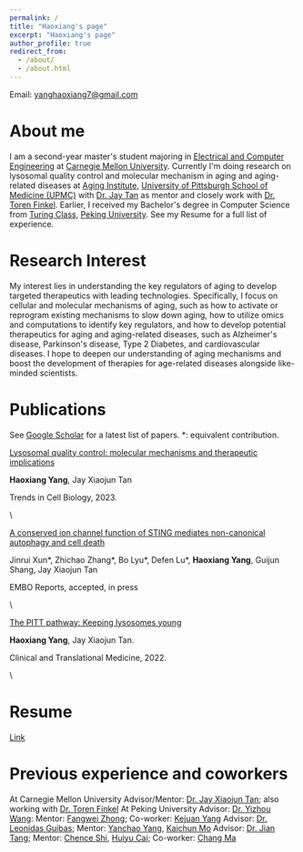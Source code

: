 ```yaml
---
permalink: /
title: "Haoxiang's page"
excerpt: "Haoxiang's page"
author_profile: true
redirect_from: 
  - /about/
  - /about.html
---
```

Email: yanghaoxiang7@gmail.com

About me
======

I am a second-year master's student majoring in [Electrical and Computer Engineering](https://www.ece.cmu.edu/) at [Carnegie Mellon University](https://www.cmu.edu/). Currently I'm doing research on lysosomal quality control and molecular mechanism in aging and aging-related diseases at [Aging Institute](https://aging.pitt.edu/), [University of Pittsburgh School of Medicine (UPMC)](https://www.medschool.pitt.edu/) with [Dr. Jay Tan](https://jaytanlab.org/) as mentor and closely work with [Dr. Toren Finkel](https://aging.pitt.edu/labs/finkel-lab/). Earlier, I received my Bachelor's degree in Computer Science from [Turing Class](https://eecs.pku.edu.cn/en/Education/Programs.htm), [Peking University](https://english.pku.edu.cn/). See my Resume for a full list of experience.

Research Interest
======
My interest lies in understanding the key regulators of aging to develop targeted therapeutics with leading technologies. Specifically, I focus on cellular and molecular mechanisms of aging, such as how to activate or reprogram existing mechanisms to slow down aging, how to utilize omics and computations to identify key regulators, and how to develop potential therapeutics for aging and aging-related diseases, such as Alzheimer's disease, Parkinson's disease, Type 2 Diabetes, and cardiovascular diseases. I hope to deepen our understanding of aging mechanisms and boost the development of therapies for age-related diseases alongside like-minded scientists.

Publications
======
See [Google Scholar](https://scholar.google.com/citations?user=03XvmIQAAAAJ&hl=en&oi=ao) for a latest list of papers. *: equivalent contribution.



[Lysosomal quality control: molecular mechanisms and therapeutic implications](https://doi.org/10.1016/j.tcb.2023.01.001)

**Haoxiang Yang**, Jay Xiaojun Tan

Trends in Cell Biology, 2023.

\\


[A conserved ion channel function of STING mediates non-canonical autophagy and cell death](https://doi.org/10.1101/2023.08.26.554976)

Jinrui Xun\*, Zhichao Zhang\*, Bo Lyu\*, Defen Lu\*, **Haoxiang Yang**, Guijun Shang, Jay Xiaojun Tan

EMBO Reports, accepted, in press


\\

[The PITT pathway: Keeping lysosomes young](https://doi.org/10.1002%2Fctm2.1097)

**Haoxiang Yang**, Jay Xiaojun Tan.

Clinical and Translational Medicine, 2022.


\\

Resume
======
[Link](https://drive.google.com/file/d/1tGKtzC19vqMtq-vfZ4vz-R-lowVdoaih/view?usp=sharing)


Previous experience and coworkers
======
At Carnegie Mellon University
Advisor/Mentor: [Dr. Jay Xiaojun Tan](https://jaytanlab.org/); also working with [Dr. Toren Finkel](https://aging.pitt.edu/labs/finkel-lab/)
At Peking University
Advisor: [Dr. Yizhou Wang](https://cfcs.pku.edu.cn/english/people/faculty/yizhouwang/index.htm): Mentor: [Fangwei Zhong](http://fangweizhong.xyz/); Co-worker: [Kejuan Yang](https://www.linkedin.com/in/kejuan-yang-3545b6288/)
Advisor: [Dr. Leonidas Guibas](https://geometry.stanford.edu/member/guibas/); Mentor: [Yanchao Yang](https://yanchaoyang.github.io/), [Kaichun Mo](https://kaichun-mo.github.io/)
Advisor: [Dr. Jian Tang](https://jian-tang.com/); Mentor: [Chence Shi](https://chenceshi.com/), [Huiyu Cai](https://hui2000ji.github.io/); Co-worker: [Chang Ma](https://chang-github-00.github.io/-changma/)
